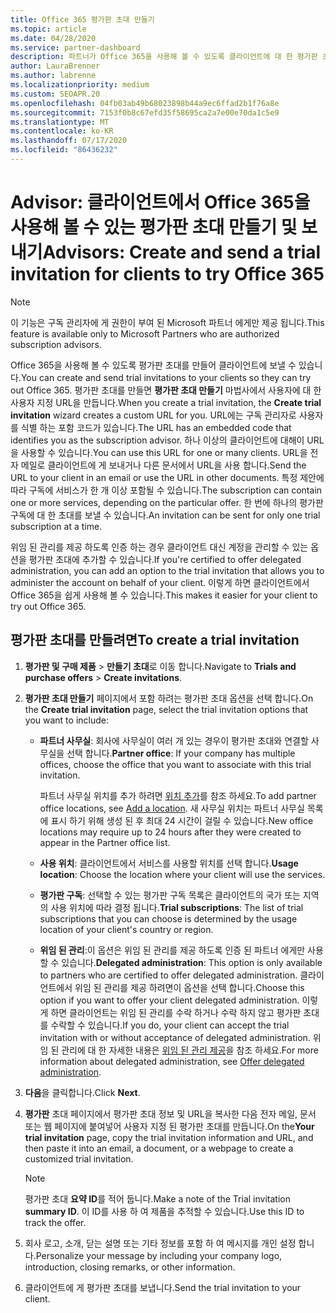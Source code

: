 ```yaml
---
title: Office 365 평가판 초대 만들기
ms.topic: article
ms.date: 04/28/2020
ms.service: partner-dashboard
description: 파트너가 Office 365을 사용해 볼 수 있도록 클라이언트에 대 한 평가판 초대를 만들고 보내는 방법을 알아봅니다. 파트너는 인증 된 구독 관리자가 됩니다.
author: LauraBrenner
ms.author: labrenne
ms.localizationpriority: medium
ms.custom: SEOAPR.20
ms.openlocfilehash: 04fb03ab49b68023898b44a9ec6ffad2b1f76a8e
ms.sourcegitcommit: 7153f0b8c67efd35f58695ca2a7e00e70da1c5e9
ms.translationtype: MT
ms.contentlocale: ko-KR
ms.lasthandoff: 07/17/2020
ms.locfileid: "86436232"
---
```

# <a name="advisors-create-and-send-a-trial-invitation-for-clients-to-try-office-365"></a><span data-ttu-id="aa4a6-104">Advisor: 클라이언트에서 Office 365을 사용해 볼 수 있는 평가판 초대 만들기 및 보내기</span><span class="sxs-lookup"><span data-stu-id="aa4a6-104">Advisors: Create and send a trial invitation for clients to try Office 365</span></span>

> [!NOTE]
> <span data-ttu-id="aa4a6-105">이 기능은 구독 관리자에 게 권한이 부여 된 Microsoft 파트너 에게만 제공 됩니다.</span><span class="sxs-lookup"><span data-stu-id="aa4a6-105">This feature is available only to Microsoft Partners who are authorized subscription advisors.</span></span>

<span data-ttu-id="aa4a6-106">Office 365을 사용해 볼 수 있도록 평가판 초대를 만들어 클라이언트에 보낼 수 있습니다.</span><span class="sxs-lookup"><span data-stu-id="aa4a6-106">You can create and send trial invitations to your clients so they can try out Office 365.</span></span> <span data-ttu-id="aa4a6-107">평가판 초대를 만들면 **평가판 초대 만들기** 마법사에서 사용자에 대 한 사용자 지정 URL을 만듭니다.</span><span class="sxs-lookup"><span data-stu-id="aa4a6-107">When you create a trial invitation, the **Create trial invitation** wizard creates a custom URL for you.</span></span> <span data-ttu-id="aa4a6-108">URL에는 구독 관리자로 사용자를 식별 하는 포함 코드가 있습니다.</span><span class="sxs-lookup"><span data-stu-id="aa4a6-108">The URL has an embedded code that identifies you as the subscription advisor.</span></span> <span data-ttu-id="aa4a6-109">하나 이상의 클라이언트에 대해이 URL을 사용할 수 있습니다.</span><span class="sxs-lookup"><span data-stu-id="aa4a6-109">You can use this URL for one or many clients.</span></span> <span data-ttu-id="aa4a6-110">URL을 전자 메일로 클라이언트에 게 보내거나 다른 문서에서 URL을 사용 합니다.</span><span class="sxs-lookup"><span data-stu-id="aa4a6-110">Send the URL to your client in an email or use the URL in other documents.</span></span> <span data-ttu-id="aa4a6-111">특정 제안에 따라 구독에 서비스가 한 개 이상 포함될 수 있습니다.</span><span class="sxs-lookup"><span data-stu-id="aa4a6-111">The subscription can contain one or more services, depending on the particular offer.</span></span> <span data-ttu-id="aa4a6-112">한 번에 하나의 평가판 구독에 대 한 초대를 보낼 수 있습니다.</span><span class="sxs-lookup"><span data-stu-id="aa4a6-112">An invitation can be sent for only one trial subscription at a time.</span></span>

<span data-ttu-id="aa4a6-113">위임 된 관리를 제공 하도록 인증 하는 경우 클라이언트 대신 계정을 관리할 수 있는 옵션을 평가판 초대에 추가할 수 있습니다.</span><span class="sxs-lookup"><span data-stu-id="aa4a6-113">If you're certified to offer delegated administration, you can add an option to the trial invitation that allows you to administer the account on behalf of your client.</span></span> <span data-ttu-id="aa4a6-114">이렇게 하면 클라이언트에서 Office 365을 쉽게 사용해 볼 수 있습니다.</span><span class="sxs-lookup"><span data-stu-id="aa4a6-114">This makes it easier for your client to try out Office 365.</span></span>

## <a name="to-create-a-trial-invitation"></a><span data-ttu-id="aa4a6-115">평가판 초대를 만들려면</span><span class="sxs-lookup"><span data-stu-id="aa4a6-115">To create a trial invitation</span></span>

1. <span data-ttu-id="aa4a6-116">**평가판 및 구매 제품**  >  **만들기 초대**로 이동 합니다.</span><span class="sxs-lookup"><span data-stu-id="aa4a6-116">Navigate to **Trials and purchase offers** > **Create invitations**.</span></span>

2. <span data-ttu-id="aa4a6-117">**평가판 초대 만들기** 페이지에서 포함 하려는 평가판 초대 옵션을 선택 합니다.</span><span class="sxs-lookup"><span data-stu-id="aa4a6-117">On the **Create trial invitation** page, select the trial invitation options that you want to include:</span></span>

    - <span data-ttu-id="aa4a6-118">**파트너 사무실**: 회사에 사무실이 여러 개 있는 경우이 평가판 초대와 연결할 사무실을 선택 합니다.</span><span class="sxs-lookup"><span data-stu-id="aa4a6-118">**Partner office**: If your company has multiple offices, choose the office that you want to associate with this trial invitation.</span></span>

        <span data-ttu-id="aa4a6-119">파트너 사무실 위치를 추가 하려면 [위치 추가](manage-locations.md)를 참조 하세요.</span><span class="sxs-lookup"><span data-stu-id="aa4a6-119">To add partner office locations, see [Add a location](manage-locations.md).</span></span> <span data-ttu-id="aa4a6-120">새 사무실 위치는 파트너 사무실 목록에 표시 하기 위해 생성 된 후 최대 24 시간이 걸릴 수 있습니다.</span><span class="sxs-lookup"><span data-stu-id="aa4a6-120">New office locations may require up to 24 hours after they were created to appear in the Partner office list.</span></span>

    - <span data-ttu-id="aa4a6-121">**사용 위치**: 클라이언트에서 서비스를 사용할 위치를 선택 합니다.</span><span class="sxs-lookup"><span data-stu-id="aa4a6-121">**Usage location**: Choose the location where your client will use the services.</span></span>
    - <span data-ttu-id="aa4a6-122">**평가판 구독**: 선택할 수 있는 평가판 구독 목록은 클라이언트의 국가 또는 지역의 사용 위치에 따라 결정 됩니다.</span><span class="sxs-lookup"><span data-stu-id="aa4a6-122">**Trial subscriptions**: The list of trial subscriptions that you can choose is determined by the usage location of your client's country or region.</span></span>
    - <span data-ttu-id="aa4a6-123">**위임 된 관리**:이 옵션은 위임 된 관리를 제공 하도록 인증 된 파트너 에게만 사용할 수 있습니다.</span><span class="sxs-lookup"><span data-stu-id="aa4a6-123">**Delegated administration**: This option is only available to partners who are certified to offer delegated administration.</span></span> <span data-ttu-id="aa4a6-124">클라이언트에서 위임 된 관리를 제공 하려면이 옵션을 선택 합니다.</span><span class="sxs-lookup"><span data-stu-id="aa4a6-124">Choose this option if you want to offer your client delegated administration.</span></span> <span data-ttu-id="aa4a6-125">이렇게 하면 클라이언트는 위임 된 관리를 수락 하거나 수락 하지 않고 평가판 초대를 수락할 수 있습니다.</span><span class="sxs-lookup"><span data-stu-id="aa4a6-125">If you do, your client can accept the trial invitation with or without acceptance of delegated administration.</span></span> <span data-ttu-id="aa4a6-126">위임 된 관리에 대 한 자세한 내용은 [위임 된 관리 제공](customers-revoke-admin-privileges.md)을 참조 하세요.</span><span class="sxs-lookup"><span data-stu-id="aa4a6-126">For more information about delegated administration, see [Offer delegated administration](customers-revoke-admin-privileges.md).</span></span>

3. <span data-ttu-id="aa4a6-127">**다음**을 클릭합니다.</span><span class="sxs-lookup"><span data-stu-id="aa4a6-127">Click **Next**.</span></span>

4. <span data-ttu-id="aa4a6-128">**평가판** 초대 페이지에서 평가판 초대 정보 및 URL을 복사한 다음 전자 메일, 문서 또는 웹 페이지에 붙여넣어 사용자 지정 된 평가판 초대를 만듭니다.</span><span class="sxs-lookup"><span data-stu-id="aa4a6-128">On the**Your trial invitation** page, copy the trial invitation information and URL, and then paste it into an email, a document, or a webpage to create a customized trial invitation.</span></span>

    > [!NOTE]
    > <span data-ttu-id="aa4a6-129">평가판 초대 **요약 ID**를 적어 둡니다.</span><span class="sxs-lookup"><span data-stu-id="aa4a6-129">Make a note of the Trial invitation **summary ID**.</span></span> <span data-ttu-id="aa4a6-130">이 ID를 사용 하 여 제품을 추적할 수 있습니다.</span><span class="sxs-lookup"><span data-stu-id="aa4a6-130">Use this ID to track the offer.</span></span>

5. <span data-ttu-id="aa4a6-131">회사 로고, 소개, 닫는 설명 또는 기타 정보를 포함 하 여 메시지를 개인 설정 합니다.</span><span class="sxs-lookup"><span data-stu-id="aa4a6-131">Personalize your message by including your company logo, introduction, closing remarks, or other information.</span></span>

6. <span data-ttu-id="aa4a6-132">클라이언트에 게 평가판 초대를 보냅니다.</span><span class="sxs-lookup"><span data-stu-id="aa4a6-132">Send the trial invitation to your client.</span></span>
